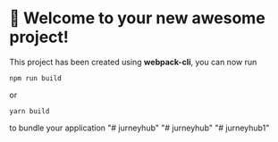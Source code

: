 # 🚀 Welcome to your new awesome project!

This project has been created using **webpack-cli**, you can now run

```
npm run build
```

or

```
yarn build
```

to bundle your application
"# jurneyhub" 
"# jurneyhub" 
"# jurneyhub1" 
